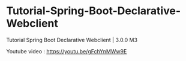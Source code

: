 # Tutorial-Spring-Boot-Declarative-Webclient
Tutorial Spring Boot Declarative Webclient | 3.0.0 M3

Youtube video : https://youtu.be/gFchYnMWw9E
